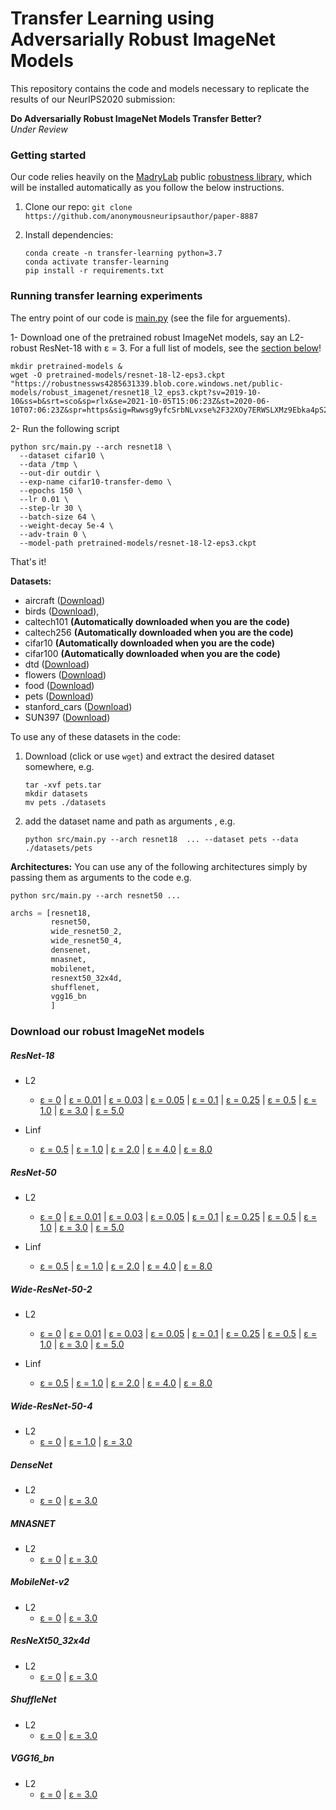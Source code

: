 # Transfer Learning using Adversarially Robust ImageNet Models

This repository contains the code and models necessary to replicate the results of our NeurIPS2020 submission:

**Do Adversarially Robust ImageNet Models Transfer Better?** <br>
*Under Review*


### Getting started
Our code relies heavily on the [MadryLab](http://madry-lab.ml/) public [robustness library](https://github.com/MadryLab/robustness), which will be installed automatically as you follow the below instructions.
1.  Clone our repo: `git clone https://github.com/anonymousneuripsauthor/paper-8887`

2.  Install dependencies:
    ```
    conda create -n transfer-learning python=3.7
    conda activate transfer-learning
    pip install -r requirements.txt
    ```


### Running transfer learning experiments
The entry point of our code is [main.py](src/main.py) (see the file for arguements).

1- Download one of the pretrained robust ImageNet models, say an L2-robust ResNet-18 with &epsilon; = 3. For a full list of models, see the [section below](#download-our-robust-imagenet-models)!
  ```
  mkdir pretrained-models & 
  wget -O pretrained-models/resnet-18-l2-eps3.ckpt "https://robustnessws4285631339.blob.core.windows.net/public-models/robust_imagenet/resnet18_l2_eps3.ckpt?sv=2019-10-10&ss=b&srt=sco&sp=rlx&se=2021-10-05T15:06:23Z&st=2020-06-10T07:06:23Z&spr=https&sig=Rwwsg9yfcSrbNLvxse%2F32XOy7ERWSLXMz9Ebka4pS20%3D"
  ```
2- Run the following script
  ```
  python src/main.py --arch resnet18 \
    --dataset cifar10 \
    --data /tmp \
    --out-dir outdir \
    --exp-name cifar10-transfer-demo \
    --epochs 150 \
    --lr 0.01 \
    --step-lr 30 \
    --batch-size 64 \
    --weight-decay 5e-4 \
    --adv-train 0 \
    --model-path pretrained-models/resnet-18-l2-eps3.ckpt
  ```

That's it!

**Datasets:** 
* aircraft ([Download]( https://robustnessws4285631339.blob.core.windows.net/public-datasets/fgvc-aircraft-2013b.tar.gz?sv=2019-10-10&ss=b&srt=sco&sp=rlx&se=2021-10-05T15:06:23Z&st=2020-06-10T07:06:23Z&spr=https&sig=Rwwsg9yfcSrbNLvxse%2F32XOy7ERWSLXMz9Ebka4pS20%3D
))
* birds ([Download]( https://robustnessws4285631339.blob.core.windows.net/public-datasets/birdsnap.tar?sv=2019-10-10&ss=b&srt=sco&sp=rlx&se=2021-10-05T15:06:23Z&st=2020-06-10T07:06:23Z&spr=https&sig=Rwwsg9yfcSrbNLvxse%2F32XOy7ERWSLXMz9Ebka4pS20%3D
)), 
* caltech101 **(Automatically downloaded when you are the code)**
* caltech256 **(Automatically downloaded when you are the code)**
* cifar10 **(Automatically downloaded when you are the code)**
* cifar100 **(Automatically downloaded when you are the code)**
* dtd ([Download]( https://robustnessws4285631339.blob.core.windows.net/public-datasets/dtd.tar?sv=2019-10-10&ss=b&srt=sco&sp=rlx&se=2021-10-05T15:06:23Z&st=2020-06-10T07:06:23Z&spr=https&sig=Rwwsg9yfcSrbNLvxse%2F32XOy7ERWSLXMz9Ebka4pS20%3D
))
* flowers ([Download]( https://robustnessws4285631339.blob.core.windows.net/public-datasets/flowers.tar?sv=2019-10-10&ss=b&srt=sco&sp=rlx&se=2021-10-05T15:06:23Z&st=2020-06-10T07:06:23Z&spr=https&sig=Rwwsg9yfcSrbNLvxse%2F32XOy7ERWSLXMz9Ebka4pS20%3D
))
* food ([Download]( https://robustnessws4285631339.blob.core.windows.net/public-datasets/food.tar?sv=2019-10-10&ss=b&srt=sco&sp=rlx&se=2021-10-05T15:06:23Z&st=2020-06-10T07:06:23Z&spr=https&sig=Rwwsg9yfcSrbNLvxse%2F32XOy7ERWSLXMz9Ebka4pS20%3D
))
* pets ([Download]( https://robustnessws4285631339.blob.core.windows.net/public-datasets/pets.tar?sv=2019-10-10&ss=b&srt=sco&sp=rlx&se=2021-10-05T15:06:23Z&st=2020-06-10T07:06:23Z&spr=https&sig=Rwwsg9yfcSrbNLvxse%2F32XOy7ERWSLXMz9Ebka4pS20%3D
))
* stanford_cars ([Download]( https://robustnessws4285631339.blob.core.windows.net/public-datasets/stanford_cars.tar?sv=2019-10-10&ss=b&srt=sco&sp=rlx&se=2021-10-05T15:06:23Z&st=2020-06-10T07:06:23Z&spr=https&sig=Rwwsg9yfcSrbNLvxse%2F32XOy7ERWSLXMz9Ebka4pS20%3D
))
* SUN397 ([Download]( https://robustnessws4285631339.blob.core.windows.net/public-datasets/SUN397.tar?sv=2019-10-10&ss=b&srt=sco&sp=rlx&se=2021-10-05T15:06:23Z&st=2020-06-10T07:06:23Z&spr=https&sig=Rwwsg9yfcSrbNLvxse%2F32XOy7ERWSLXMz9Ebka4pS20%3D
))

To use any of these datasets in the code:
1. Download (click or use `wget`) and extract the desired dataset somewhere, e.g. 
    ```
    tar -xvf pets.tar
    mkdir datasets
    mv pets ./datasets
    ```
2. add the dataset name and path as arguments , e.g. 
    ```
    python src/main.py --arch resnet18  ... --dataset pets --data ./datasets/pets
    ```

**Architectures:**
You can use any of the following architectures simply by passing them as arguments to the code e.g. 
```
python src/main.py --arch resnet50 ...
```
```python
archs = [resnet18, 
         resnet50, 
         wide_resnet50_2, 
         wide_resnet50_4, 
         densenet,
         mnasnet,
         mobilenet,
         resnext50_32x4d,
         shufflenet,
         vgg16_bn
         ]
```

### Download our robust ImageNet models
##### ResNet-18 
* L2 
  * [&epsilon; = 0](https://robustnessws4285631339.blob.core.windows.net/public-models/robust_imagenet/resnet18_l2_eps0.ckpt?sv=2019-10-10&ss=b&srt=sco&sp=rlx&se=2021-10-05T15:06:23Z&st=2020-06-10T07:06:23Z&spr=https&sig=Rwwsg9yfcSrbNLvxse%2F32XOy7ERWSLXMz9Ebka4pS20%3D)  | [&epsilon; = 0.01](https://robustnessws4285631339.blob.core.windows.net/public-models/robust_imagenet/resnet18_l2_eps0.01.ckpt?sv=2019-10-10&ss=b&srt=sco&sp=rlx&se=2021-10-05T15:06:23Z&st=2020-06-10T07:06:23Z&spr=https&sig=Rwwsg9yfcSrbNLvxse%2F32XOy7ERWSLXMz9Ebka4pS20%3D) | [&epsilon; = 0.03](https://robustnessws4285631339.blob.core.windows.net/public-models/robust_imagenet/resnet18_l2_eps0.03.ckpt?sv=2019-10-10&ss=b&srt=sco&sp=rlx&se=2021-10-05T15:06:23Z&st=2020-06-10T07:06:23Z&spr=https&sig=Rwwsg9yfcSrbNLvxse%2F32XOy7ERWSLXMz9Ebka4pS20%3D) | [&epsilon; = 0.05](https://robustnessws4285631339.blob.core.windows.net/public-models/robust_imagenet/resnet18_l2_eps0.05.ckpt?sv=2019-10-10&ss=b&srt=sco&sp=rlx&se=2021-10-05T15:06:23Z&st=2020-06-10T07:06:23Z&spr=https&sig=Rwwsg9yfcSrbNLvxse%2F32XOy7ERWSLXMz9Ebka4pS20%3D) | [&epsilon; = 0.1](https://robustnessws4285631339.blob.core.windows.net/public-models/robust_imagenet/resnet18_l2_eps0.1.ckpt?sv=2019-10-10&ss=b&srt=sco&sp=rlx&se=2021-10-05T15:06:23Z&st=2020-06-10T07:06:23Z&spr=https&sig=Rwwsg9yfcSrbNLvxse%2F32XOy7ERWSLXMz9Ebka4pS20%3D) | [&epsilon; = 0.25](https://robustnessws4285631339.blob.core.windows.net/public-models/robust_imagenet/resnet18_l2_eps0.25.ckpt?sv=2019-10-10&ss=b&srt=sco&sp=rlx&se=2021-10-05T15:06:23Z&st=2020-06-10T07:06:23Z&spr=https&sig=Rwwsg9yfcSrbNLvxse%2F32XOy7ERWSLXMz9Ebka4pS20%3D) | [&epsilon; = 0.5](https://robustnessws4285631339.blob.core.windows.net/public-models/robust_imagenet/resnet18_l2_eps0.5.ckpt?sv=2019-10-10&ss=b&srt=sco&sp=rlx&se=2021-10-05T15:06:23Z&st=2020-06-10T07:06:23Z&spr=https&sig=Rwwsg9yfcSrbNLvxse%2F32XOy7ERWSLXMz9Ebka4pS20%3D) | [&epsilon; = 1.0](https://robustnessws4285631339.blob.core.windows.net/public-models/robust_imagenet/resnet18_l2_eps1.ckpt?sv=2019-10-10&ss=b&srt=sco&sp=rlx&se=2021-10-05T15:06:23Z&st=2020-06-10T07:06:23Z&spr=https&sig=Rwwsg9yfcSrbNLvxse%2F32XOy7ERWSLXMz9Ebka4pS20%3D) | [&epsilon; = 3.0](https://robustnessws4285631339.blob.core.windows.net/public-models/robust_imagenet/resnet18_l2_eps3.ckpt?sv=2019-10-10&ss=b&srt=sco&sp=rlx&se=2021-10-05T15:06:23Z&st=2020-06-10T07:06:23Z&spr=https&sig=Rwwsg9yfcSrbNLvxse%2F32XOy7ERWSLXMz9Ebka4pS20%3D) | [&epsilon; = 5.0](https://robustnessws4285631339.blob.core.windows.net/public-models/robust_imagenet/resnet18_l2_eps5.ckpt?sv=2019-10-10&ss=b&srt=sco&sp=rlx&se=2021-10-05T15:06:23Z&st=2020-06-10T07:06:23Z&spr=https&sig=Rwwsg9yfcSrbNLvxse%2F32XOy7ERWSLXMz9Ebka4pS20%3D)

* Linf
  * [&epsilon; = 0.5](https://robustnessws4285631339.blob.core.windows.net/public-models/robust_imagenet/resnet18_linf_eps0.5.ckpt?sv=2019-10-10&ss=b&srt=sco&sp=rlx&se=2021-10-05T15:06:23Z&st=2020-06-10T07:06:23Z&spr=https&sig=Rwwsg9yfcSrbNLvxse%2F32XOy7ERWSLXMz9Ebka4pS20%3D) | [&epsilon; = 1.0](https://robustnessws4285631339.blob.core.windows.net/public-models/robust_imagenet/resnet18_linf_eps1.0.ckpt?sv=2019-10-10&ss=b&srt=sco&sp=rlx&se=2021-10-05T15:06:23Z&st=2020-06-10T07:06:23Z&spr=https&sig=Rwwsg9yfcSrbNLvxse%2F32XOy7ERWSLXMz9Ebka4pS20%3D) | [&epsilon; = 2.0](https://robustnessws4285631339.blob.core.windows.net/public-models/robust_imagenet/resnet18_linf_eps2.0.ckpt?sv=2019-10-10&ss=b&srt=sco&sp=rlx&se=2021-10-05T15:06:23Z&st=2020-06-10T07:06:23Z&spr=https&sig=Rwwsg9yfcSrbNLvxse%2F32XOy7ERWSLXMz9Ebka4pS20%3D) | [&epsilon; = 4.0](https://robustnessws4285631339.blob.core.windows.net/public-models/robust_imagenet/resnet18_linf_eps4.0.ckpt?sv=2019-10-10&ss=b&srt=sco&sp=rlx&se=2021-10-05T15:06:23Z&st=2020-06-10T07:06:23Z&spr=https&sig=Rwwsg9yfcSrbNLvxse%2F32XOy7ERWSLXMz9Ebka4pS20%3D) | [&epsilon; = 8.0](https://robustnessws4285631339.blob.core.windows.net/public-models/robust_imagenet/resnet18_linf_eps8.0.ckpt?sv=2019-10-10&ss=b&srt=sco&sp=rlx&se=2021-10-05T15:06:23Z&st=2020-06-10T07:06:23Z&spr=https&sig=Rwwsg9yfcSrbNLvxse%2F32XOy7ERWSLXMz9Ebka4pS20%3D)


##### ResNet-50 
* L2 
  * [&epsilon; = 0](https://robustnessws4285631339.blob.core.windows.net/public-models/robust_imagenet/resnet50_l2_eps0.ckpt?sv=2019-10-10&ss=b&srt=sco&sp=rlx&se=2021-10-05T15:06:23Z&st=2020-06-10T07:06:23Z&spr=https&sig=Rwwsg9yfcSrbNLvxse%2F32XOy7ERWSLXMz9Ebka4pS20%3D) | [&epsilon; = 0.01](https://robustnessws4285631339.blob.core.windows.net/public-models/robust_imagenet/resnet50_l2_eps0.01.ckpt?sv=2019-10-10&ss=b&srt=sco&sp=rlx&se=2021-10-05T15:06:23Z&st=2020-06-10T07:06:23Z&spr=https&sig=Rwwsg9yfcSrbNLvxse%2F32XOy7ERWSLXMz9Ebka4pS20%3D) | [&epsilon; = 0.03](https://robustnessws4285631339.blob.core.windows.net/public-models/robust_imagenet/resnet50_l2_eps0.03.ckpt?sv=2019-10-10&ss=b&srt=sco&sp=rlx&se=2021-10-05T15:06:23Z&st=2020-06-10T07:06:23Z&spr=https&sig=Rwwsg9yfcSrbNLvxse%2F32XOy7ERWSLXMz9Ebka4pS20%3D) | [&epsilon; = 0.05](https://robustnessws4285631339.blob.core.windows.net/public-models/robust_imagenet/resnet50_l2_eps0.05.ckpt?sv=2019-10-10&ss=b&srt=sco&sp=rlx&se=2021-10-05T15:06:23Z&st=2020-06-10T07:06:23Z&spr=https&sig=Rwwsg9yfcSrbNLvxse%2F32XOy7ERWSLXMz9Ebka4pS20%3D) | [&epsilon; = 0.1](https://robustnessws4285631339.blob.core.windows.net/public-models/robust_imagenet/resnet50_l2_eps0.1.ckpt?sv=2019-10-10&ss=b&srt=sco&sp=rlx&se=2021-10-05T15:06:23Z&st=2020-06-10T07:06:23Z&spr=https&sig=Rwwsg9yfcSrbNLvxse%2F32XOy7ERWSLXMz9Ebka4pS20%3D) | [&epsilon; = 0.25](https://robustnessws4285631339.blob.core.windows.net/public-models/robust_imagenet/resnet50_l2_eps0.25.ckpt?sv=2019-10-10&ss=b&srt=sco&sp=rlx&se=2021-10-05T15:06:23Z&st=2020-06-10T07:06:23Z&spr=https&sig=Rwwsg9yfcSrbNLvxse%2F32XOy7ERWSLXMz9Ebka4pS20%3D) | [&epsilon; = 0.5](https://robustnessws4285631339.blob.core.windows.net/public-models/robust_imagenet/resnet50_l2_eps0.5.ckpt?sv=2019-10-10&ss=b&srt=sco&sp=rlx&se=2021-10-05T15:06:23Z&st=2020-06-10T07:06:23Z&spr=https&sig=Rwwsg9yfcSrbNLvxse%2F32XOy7ERWSLXMz9Ebka4pS20%3D) | [&epsilon; = 1.0](https://robustnessws4285631339.blob.core.windows.net/public-models/robust_imagenet/resnet50_l2_eps1.ckpt?sv=2019-10-10&ss=b&srt=sco&sp=rlx&se=2021-10-05T15:06:23Z&st=2020-06-10T07:06:23Z&spr=https&sig=Rwwsg9yfcSrbNLvxse%2F32XOy7ERWSLXMz9Ebka4pS20%3D) | [&epsilon; = 3.0](https://robustnessws4285631339.blob.core.windows.net/public-models/robust_imagenet/resnet50_l2_eps3.ckpt?sv=2019-10-10&ss=b&srt=sco&sp=rlx&se=2021-10-05T15:06:23Z&st=2020-06-10T07:06:23Z&spr=https&sig=Rwwsg9yfcSrbNLvxse%2F32XOy7ERWSLXMz9Ebka4pS20%3D) | [&epsilon; = 5.0](https://robustnessws4285631339.blob.core.windows.net/public-models/robust_imagenet/resnet50_l2_eps5.ckpt?sv=2019-10-10&ss=b&srt=sco&sp=rlx&se=2021-10-05T15:06:23Z&st=2020-06-10T07:06:23Z&spr=https&sig=Rwwsg9yfcSrbNLvxse%2F32XOy7ERWSLXMz9Ebka4pS20%3D)

* Linf
  * [&epsilon; = 0.5](https://robustnessws4285631339.blob.core.windows.net/public-models/robust_imagenet/resnet50_linf_eps0.5.ckpt?sv=2019-10-10&ss=b&srt=sco&sp=rlx&se=2021-10-05T15:06:23Z&st=2020-06-10T07:06:23Z&spr=https&sig=Rwwsg9yfcSrbNLvxse%2F32XOy7ERWSLXMz9Ebka4pS20%3D) | [&epsilon; = 1.0](https://robustnessws4285631339.blob.core.windows.net/public-models/robust_imagenet/resnet50_linf_eps1.0.ckpt?sv=2019-10-10&ss=b&srt=sco&sp=rlx&se=2021-10-05T15:06:23Z&st=2020-06-10T07:06:23Z&spr=https&sig=Rwwsg9yfcSrbNLvxse%2F32XOy7ERWSLXMz9Ebka4pS20%3D) | [&epsilon; = 2.0](https://robustnessws4285631339.blob.core.windows.net/public-models/robust_imagenet/resnet50_linf_eps2.0.ckpt?sv=2019-10-10&ss=b&srt=sco&sp=rlx&se=2021-10-05T15:06:23Z&st=2020-06-10T07:06:23Z&spr=https&sig=Rwwsg9yfcSrbNLvxse%2F32XOy7ERWSLXMz9Ebka4pS20%3D) | [&epsilon; = 4.0](https://robustnessws4285631339.blob.core.windows.net/public-models/robust_imagenet/resnet50_linf_eps4.0.ckpt?sv=2019-10-10&ss=b&srt=sco&sp=rlx&se=2021-10-05T15:06:23Z&st=2020-06-10T07:06:23Z&spr=https&sig=Rwwsg9yfcSrbNLvxse%2F32XOy7ERWSLXMz9Ebka4pS20%3D) | [&epsilon; = 8.0](https://robustnessws4285631339.blob.core.windows.net/public-models/robust_imagenet/resnet50_linf_eps8.0.ckpt?sv=2019-10-10&ss=b&srt=sco&sp=rlx&se=2021-10-05T15:06:23Z&st=2020-06-10T07:06:23Z&spr=https&sig=Rwwsg9yfcSrbNLvxse%2F32XOy7ERWSLXMz9Ebka4pS20%3D)


##### Wide-ResNet-50-2 
* L2 
  * [&epsilon; = 0](https://robustnessws4285631339.blob.core.windows.net/public-models/robust_imagenet/wide_resnet50_2_l2_eps0.ckpt?sv=2019-10-10&ss=b&srt=sco&sp=rlx&se=2021-10-05T15:06:23Z&st=2020-06-10T07:06:23Z&spr=https&sig=Rwwsg9yfcSrbNLvxse%2F32XOy7ERWSLXMz9Ebka4pS20%3D) | [&epsilon; = 0.01](https://robustnessws4285631339.blob.core.windows.net/public-models/robust_imagenet/wide_resnet50_2_l2_eps0.01.ckpt?sv=2019-10-10&ss=b&srt=sco&sp=rlx&se=2021-10-05T15:06:23Z&st=2020-06-10T07:06:23Z&spr=https&sig=Rwwsg9yfcSrbNLvxse%2F32XOy7ERWSLXMz9Ebka4pS20%3D) | [&epsilon; = 0.03](https://robustnessws4285631339.blob.core.windows.net/public-models/robust_imagenet/wide_resnet50_2_l2_eps0.03.ckpt?sv=2019-10-10&ss=b&srt=sco&sp=rlx&se=2021-10-05T15:06:23Z&st=2020-06-10T07:06:23Z&spr=https&sig=Rwwsg9yfcSrbNLvxse%2F32XOy7ERWSLXMz9Ebka4pS20%3D) | [&epsilon; = 0.05](https://robustnessws4285631339.blob.core.windows.net/public-models/robust_imagenet/wide_resnet50_2_l2_eps0.05.ckpt?sv=2019-10-10&ss=b&srt=sco&sp=rlx&se=2021-10-05T15:06:23Z&st=2020-06-10T07:06:23Z&spr=https&sig=Rwwsg9yfcSrbNLvxse%2F32XOy7ERWSLXMz9Ebka4pS20%3D) | [&epsilon; = 0.1](https://robustnessws4285631339.blob.core.windows.net/public-models/robust_imagenet/wide_resnet50_2_l2_eps0.1.ckpt?sv=2019-10-10&ss=b&srt=sco&sp=rlx&se=2021-10-05T15:06:23Z&st=2020-06-10T07:06:23Z&spr=https&sig=Rwwsg9yfcSrbNLvxse%2F32XOy7ERWSLXMz9Ebka4pS20%3D) | [&epsilon; = 0.25](https://robustnessws4285631339.blob.core.windows.net/public-models/robust_imagenet/wide_resnet50_2_l2_eps0.25.ckpt?sv=2019-10-10&ss=b&srt=sco&sp=rlx&se=2021-10-05T15:06:23Z&st=2020-06-10T07:06:23Z&spr=https&sig=Rwwsg9yfcSrbNLvxse%2F32XOy7ERWSLXMz9Ebka4pS20%3D) | [&epsilon; = 0.5](https://robustnessws4285631339.blob.core.windows.net/public-models/robust_imagenet/wide_resnet50_2_l2_eps0.5.ckpt?sv=2019-10-10&ss=b&srt=sco&sp=rlx&se=2021-10-05T15:06:23Z&st=2020-06-10T07:06:23Z&spr=https&sig=Rwwsg9yfcSrbNLvxse%2F32XOy7ERWSLXMz9Ebka4pS20%3D) | [&epsilon; = 1.0](https://robustnessws4285631339.blob.core.windows.net/public-models/robust_imagenet/wide_resnet50_2_l2_eps1.ckpt?sv=2019-10-10&ss=b&srt=sco&sp=rlx&se=2021-10-05T15:06:23Z&st=2020-06-10T07:06:23Z&spr=https&sig=Rwwsg9yfcSrbNLvxse%2F32XOy7ERWSLXMz9Ebka4pS20%3D) | [&epsilon; = 3.0](https://robustnessws4285631339.blob.core.windows.net/public-models/robust_imagenet/wide_resnet50_2_l2_eps3.ckpt?sv=2019-10-10&ss=b&srt=sco&sp=rlx&se=2021-10-05T15:06:23Z&st=2020-06-10T07:06:23Z&spr=https&sig=Rwwsg9yfcSrbNLvxse%2F32XOy7ERWSLXMz9Ebka4pS20%3D) | [&epsilon; = 5.0](https://robustnessws4285631339.blob.core.windows.net/public-models/robust_imagenet/wide_resnet50_2_l2_eps5.ckpt?sv=2019-10-10&ss=b&srt=sco&sp=rlx&se=2021-10-05T15:06:23Z&st=2020-06-10T07:06:23Z&spr=https&sig=Rwwsg9yfcSrbNLvxse%2F32XOy7ERWSLXMz9Ebka4pS20%3D)

* Linf
  * [&epsilon; = 0.5](https://robustnessws4285631339.blob.core.windows.net/public-models/robust_imagenet/wide_resnet50_2_linf_eps0.5.ckpt?sv=2019-10-10&ss=b&srt=sco&sp=rlx&se=2021-10-05T15:06:23Z&st=2020-06-10T07:06:23Z&spr=https&sig=Rwwsg9yfcSrbNLvxse%2F32XOy7ERWSLXMz9Ebka4pS20%3D) | [&epsilon; = 1.0](https://robustnessws4285631339.blob.core.windows.net/public-models/robust_imagenet/wide_resnet50_2_linf_eps1.0.ckpt?sv=2019-10-10&ss=b&srt=sco&sp=rlx&se=2021-10-05T15:06:23Z&st=2020-06-10T07:06:23Z&spr=https&sig=Rwwsg9yfcSrbNLvxse%2F32XOy7ERWSLXMz9Ebka4pS20%3D) | [&epsilon; = 2.0](https://robustnessws4285631339.blob.core.windows.net/public-models/robust_imagenet/wide_resnet50_2_linf_eps2.0.ckpt?sv=2019-10-10&ss=b&srt=sco&sp=rlx&se=2021-10-05T15:06:23Z&st=2020-06-10T07:06:23Z&spr=https&sig=Rwwsg9yfcSrbNLvxse%2F32XOy7ERWSLXMz9Ebka4pS20%3D) | [&epsilon; = 4.0](https://robustnessws4285631339.blob.core.windows.net/public-models/robust_imagenet/wide_resnet50_2_linf_eps4.0.ckpt?sv=2019-10-10&ss=b&srt=sco&sp=rlx&se=2021-10-05T15:06:23Z&st=2020-06-10T07:06:23Z&spr=https&sig=Rwwsg9yfcSrbNLvxse%2F32XOy7ERWSLXMz9Ebka4pS20%3D) | [&epsilon; = 8.0](https://robustnessws4285631339.blob.core.windows.net/public-models/robust_imagenet/wide_resnet50_2_linf_eps8.0.ckpt?sv=2019-10-10&ss=b&srt=sco&sp=rlx&se=2021-10-05T15:06:23Z&st=2020-06-10T07:06:23Z&spr=https&sig=Rwwsg9yfcSrbNLvxse%2F32XOy7ERWSLXMz9Ebka4pS20%3D)


##### Wide-ResNet-50-4 
* L2 
  * [&epsilon; = 0](https://robustnessws4285631339.blob.core.windows.net/public-models/robust_imagenet/wide_resnet50_4_l2_eps0.ckpt?sv=2019-10-10&ss=b&srt=sco&sp=rlx&se=2021-10-05T15:06:23Z&st=2020-06-10T07:06:23Z&spr=https&sig=Rwwsg9yfcSrbNLvxse%2F32XOy7ERWSLXMz9Ebka4pS20%3D) | [&epsilon; = 1.0](https://robustnessws4285631339.blob.core.windows.net/public-models/robust_imagenet/wide_resnet50_4_l2_eps1.ckpt?sv=2019-10-10&ss=b&srt=sco&sp=rlx&se=2021-10-05T15:06:23Z&st=2020-06-10T07:06:23Z&spr=https&sig=Rwwsg9yfcSrbNLvxse%2F32XOy7ERWSLXMz9Ebka4pS20%3D) | [&epsilon; = 3.0](https://robustnessws4285631339.blob.core.windows.net/public-models/robust_imagenet/wide_resnet50_4_l2_eps3.ckpt?sv=2019-10-10&ss=b&srt=sco&sp=rlx&se=2021-10-05T15:06:23Z&st=2020-06-10T07:06:23Z&spr=https&sig=Rwwsg9yfcSrbNLvxse%2F32XOy7ERWSLXMz9Ebka4pS20%3D)



##### DenseNet 
* L2 
  * [&epsilon; = 0](https://robustnessws4285631339.blob.core.windows.net/public-models/robust_imagenet/densenet_l2_eps0.ckpt?sv=2019-10-10&ss=b&srt=sco&sp=rlx&se=2021-10-05T15:06:23Z&st=2020-06-10T07:06:23Z&spr=https&sig=Rwwsg9yfcSrbNLvxse%2F32XOy7ERWSLXMz9Ebka4pS20%3D) | [&epsilon; = 3.0](https://robustnessws4285631339.blob.core.windows.net/public-models/robust_imagenet/densenet_l2_eps3.ckpt?sv=2019-10-10&ss=b&srt=sco&sp=rlx&se=2021-10-05T15:06:23Z&st=2020-06-10T07:06:23Z&spr=https&sig=Rwwsg9yfcSrbNLvxse%2F32XOy7ERWSLXMz9Ebka4pS20%3D)


##### MNASNET 
* L2 
  * [&epsilon; = 0](https://robustnessws4285631339.blob.core.windows.net/public-models/robust_imagenet/mnasnet_l2_eps0.ckpt?sv=2019-10-10&ss=b&srt=sco&sp=rlx&se=2021-10-05T15:06:23Z&st=2020-06-10T07:06:23Z&spr=https&sig=Rwwsg9yfcSrbNLvxse%2F32XOy7ERWSLXMz9Ebka4pS20%3D) | [&epsilon; = 3.0](https://robustnessws4285631339.blob.core.windows.net/public-models/robust_imagenet/mnasnet_l2_eps3.ckpt?sv=2019-10-10&ss=b&srt=sco&sp=rlx&se=2021-10-05T15:06:23Z&st=2020-06-10T07:06:23Z&spr=https&sig=Rwwsg9yfcSrbNLvxse%2F32XOy7ERWSLXMz9Ebka4pS20%3D)


##### MobileNet-v2
* L2 
  * [&epsilon; = 0](https://robustnessws4285631339.blob.core.windows.net/public-models/robust_imagenet/mobilenet_l2_eps0.ckpt?sv=2019-10-10&ss=b&srt=sco&sp=rlx&se=2021-10-05T15:06:23Z&st=2020-06-10T07:06:23Z&spr=https&sig=Rwwsg9yfcSrbNLvxse%2F32XOy7ERWSLXMz9Ebka4pS20%3D) | [&epsilon; = 3.0](https://robustnessws4285631339.blob.core.windows.net/public-models/robust_imagenet/mobilenet_l2_eps3.ckpt?sv=2019-10-10&ss=b&srt=sco&sp=rlx&se=2021-10-05T15:06:23Z&st=2020-06-10T07:06:23Z&spr=https&sig=Rwwsg9yfcSrbNLvxse%2F32XOy7ERWSLXMz9Ebka4pS20%3D)



##### ResNeXt50_32x4d
* L2 
  * [&epsilon; = 0](https://robustnessws4285631339.blob.core.windows.net/public-models/robust_imagenet/resnext50_32x4d_l2_eps0.ckpt?sv=2019-10-10&ss=b&srt=sco&sp=rlx&se=2021-10-05T15:06:23Z&st=2020-06-10T07:06:23Z&spr=https&sig=Rwwsg9yfcSrbNLvxse%2F32XOy7ERWSLXMz9Ebka4pS20%3D) | [&epsilon; = 3.0](https://robustnessws4285631339.blob.core.windows.net/public-models/robust_imagenet/resnext50_32x4d_l2_eps3.ckpt?sv=2019-10-10&ss=b&srt=sco&sp=rlx&se=2021-10-05T15:06:23Z&st=2020-06-10T07:06:23Z&spr=https&sig=Rwwsg9yfcSrbNLvxse%2F32XOy7ERWSLXMz9Ebka4pS20%3D)


##### ShuffleNet
* L2 
  * [&epsilon; = 0](https://robustnessws4285631339.blob.core.windows.net/public-models/robust_imagenet/shufflenet_l2_eps0.ckpt?sv=2019-10-10&ss=b&srt=sco&sp=rlx&se=2021-10-05T15:06:23Z&st=2020-06-10T07:06:23Z&spr=https&sig=Rwwsg9yfcSrbNLvxse%2F32XOy7ERWSLXMz9Ebka4pS20%3D) | [&epsilon; = 3.0](https://robustnessws4285631339.blob.core.windows.net/public-models/robust_imagenet/shufflenet_l2_eps3.ckpt?sv=2019-10-10&ss=b&srt=sco&sp=rlx&se=2021-10-05T15:06:23Z&st=2020-06-10T07:06:23Z&spr=https&sig=Rwwsg9yfcSrbNLvxse%2F32XOy7ERWSLXMz9Ebka4pS20%3D)


##### VGG16_bn
* L2 
  * [&epsilon; = 0](https://robustnessws4285631339.blob.core.windows.net/public-models/robust_imagenet/vgg16_bn_l2_eps0.ckpt?sv=2019-10-10&ss=b&srt=sco&sp=rlx&se=2021-10-05T15:06:23Z&st=2020-06-10T07:06:23Z&spr=https&sig=Rwwsg9yfcSrbNLvxse%2F32XOy7ERWSLXMz9Ebka4pS20%3D) | [&epsilon; = 3.0](https://robustnessws4285631339.blob.core.windows.net/public-models/robust_imagenet/vgg16_bn_l2_eps3.ckpt?sv=2019-10-10&ss=b&srt=sco&sp=rlx&se=2021-10-05T15:06:23Z&st=2020-06-10T07:06:23Z&spr=https&sig=Rwwsg9yfcSrbNLvxse%2F32XOy7ERWSLXMz9Ebka4pS20%3D)

